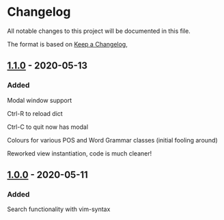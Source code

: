 # Changelog
All notable changes to this project will be documented in this file.

The format is based on [Keep a Changelog](https://keepachangelog.com/en/1.0.0/),

## [1.1.0] - 2020-05-13
### Added
Modal window support

Ctrl-R to reload dict

Ctrl-C to quit now has modal

Colours for various POS and Word Grammar classes (initial fooling around)

Reworked view instantiation, code is much cleaner!

## [1.0.0] - 2020-05-11
### Added
Search functionality with vim-syntax

[1.1.0]: https://github.com/kanbara/lisniks/compare/v1.0.0...v1.1.0
[1.0.0]: https://github.com/kanbara/lisniks/releases/tag/v1.0.0
